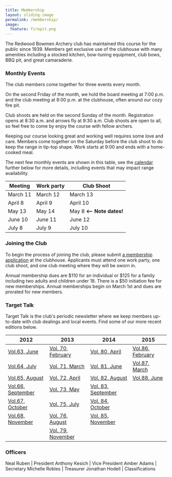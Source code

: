 ```yaml
---
title: Membership
layout: sliding-image
permalink: /membership/
image:
  feature: firepit.png
---
```


The Redwood Bowmen Archery club has maintained this course for the public since 1939.
Members get exclusive use of the clubhouse with many amenities including a stocked kitchen, bow-tuning equipment, club bows, BBQ pit, and great camaraderie.

### Monthly Events

The club members come together for three events every month.

On the second Friday of the month, we hold the board meeting at 7:00 p.m. and the club meeting at 8:00 p.m. at the clubhouse, often around our cozy fire pit.

Club shoots are held on the second Sunday of the month.
Registration opens at 8:30 a.m. and arrows fly at 9:30 a.m.
Club shoots are open to all, so feel free to come by enjoy the course with fellow archers.

Keeping our course looking great and working well requires some love and care.
Members come together on the Saturday before the club shoot to do keep the range in tip-top shape.
Work starts at 9:00 and ends with a home-cooked meal.

The next few monthly events are shown in this table, see the [calendar](/calendar/) further below
for more details, including events that may impact range availability.

Meeting   | Work party   | Club Shoot
----------|--------------|-----------
March 11  | March 12     | March 13
April 8   | April 9      | April 10
May 13    | May 14       | May 8  **<-- Note dates!**
June 10   | June 11      | June 12
July 8    | July 9       | July 10

### Joining the Club

To begin the process of joining the club, please submit [a membership application](/files/joinrebo.pdf) at the clubhouse.
Applicants must attend one work party, one club shoot, and one club meeting where they will be sworn in.

Annual membership dues are $110 for an individual or $125 for a family including two adults and children under 18.
There is a $50 initiation fee for new memberships.
Annual memberships begin on March 1st and dues are prorated for new members.

### Target Talk

Target Talk is the club's periodic newsletter where we keep members up-to-date with club dealings and local events.
Find some of our more recent editions below.

|         2012            |         2013            |         2014             |        2015            |
|-------------------------|-------------------------|--------------------------|------------------------|
|[Vol.63, June][v63]      |[Vol. 70, February][v70] |[Vol. 80, April][v80]     |[Vol.86, February][v86] |
|[Vol.64, July][v64]      |[Vol. 71, March][v71]    |[Vol. 81, June][v81]      |[Vol.87, March][v87] |
|[Vol.65, August][v65]    |[Vol. 72, April][v72]    |[Vol. 82, August][v82]    |[Vol.88, June][v88] |
|[Vol.66, September][v66] |[Vol. 73, May][v73]      |[Vol. 83, September][v83] | |
|[Vol.67, October][v67]   |[Vol. 75, July][v75]     |[Vol. 84, October][v84]   | |
|[Vol.68, November][v68]  |[Vol. 76, August][v76]   |[Vol. 85, November][v85]  | |
|                         |[Vol. 79, November][v79] |                          | |

[v63]: </files/tt/Target Talk - Vol 63.pdf>
[v64]: </files/tt/Target Talk - Vol 64.pdf>
[v65]: </files/tt/Target Talk - Vol 65.pdf>
[v66]: </files/tt/Target Talk - Vol 66.pdf>
[v67]: </files/tt/Target Talk - Vol 67.pdf>
[v68]: </files/tt/Target Talk - Vol 68.pdf>
[v70]: </files/tt/Target Talk - Vol 70.pdf>
[v71]: </files/tt/Target Talk - Vol 71.pdf>
[v72]: </files/tt/Target Talk - Vol 72.pdf>
[v73]: </files/tt/Target Talk - Vol 73.pdf>
[v75]: </files/tt/Target Talk - Vol 75.pdf>
[v76]: </files/tt/Target Talk - Vol 76.pdf>
[v79]: </files/tt/Target Talk - Vol 79.pdf>
[v80]: </files/tt/Target Talk - Vol 80.pdf>
[v81]: </files/tt/Target Talk - Vol 81.pdf>
[v82]: </files/tt/Target Talk - Vol 82.pdf>
[v83]: </files/tt/Target Talk - Vol 83.pdf>
[v84]: </files/tt/Target Talk - Vol 84.pdf>
[v85]: </files/tt/Target Talk - Vol 85.pdf>
[v86]: </files/tt/Target Talk - Vol 86.pdf>
[v87]: </files/tt/Target Talk - Vol 87.pdf>
[v88]: </files/tt/Target Talk - Vol 88.pdf>


### Officers

Neal Ruben      | President
Anthony Kesich  | Vice President
Amber Adams     | Secretary
Michelle Robles | Treasurer
Jonathan Hodell | Classifications
